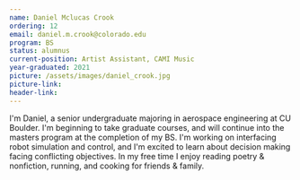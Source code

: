 ```yaml
---
name: Daniel Mclucas Crook
ordering: 12
email: daniel.m.crook@colorado.edu
program: BS 
status: alumnus 
current-position: Artist Assistant, CAMI Music
year-graduated: 2021
picture: /assets/images/daniel_crook.jpg 
picture-link: 
header-link: 
---
```


I'm Daniel, a senior undergraduate majoring in aerospace engineering at CU Boulder. I'm beginning to take graduate courses, and will continue into the masters program at the completion of my BS. I'm working on interfacing robot simulation and control, and I'm excited to learn about decision making facing conflicting objectives. In my free time I enjoy reading poetry & nonfiction, running, and cooking for friends & family.